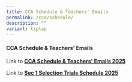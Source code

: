 ```yaml
---
title: CCA Schedule & Teachers' Emails
permalink: /cca/schedule/
description: ""
variant: tiptap
---
```

<h4><strong>CCA Schedule &amp; Teachers' Emails</strong></h4>
<p>Link to <strong><a href="/files/2025_CCA_Website_upload.pdf" rel="noopener nofollow" target="_blank">CCA Schedule &amp; Teachers' Emails 2025</a></strong>
</p>
<p>Link to <strong><a href="/files/2025_ZHSS_Sec_1_CCA_Selection_Trials_Schedule_docx.pdf" rel="noopener nofollow" target="_blank">Sec 1 Selection Trials Schedule 2025</a></strong>
</p>